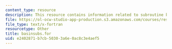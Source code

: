 ```yaml
---
content_type: resource
description: This resource contains information related to subroutine kepe.
file: https://ol-ocw-studio-app-production.s3.amazonaws.com/courses/res-12-001-topics-in-fluid-dynamics-spring-2010/e2402871b7cb50303a6e0ac8c3e4aef5_basinsubs.for
file_type: text/x-fortran
resourcetype: Other
title: basinsubs.for
uid: e2402871-b7cb-5030-3a6e-0ac8c3e4aef5
---
```

